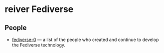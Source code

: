 # reiver Fediverse

## People

* [fediverse-0](https://github.com/reiver/fediverse-0) — a list of the people who created and continue to develop the Fediverse technology.

